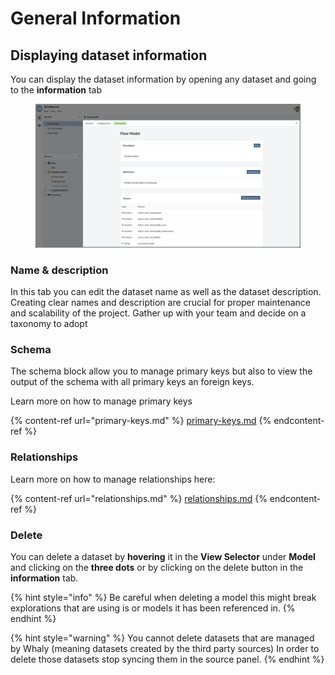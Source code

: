 # General Information

## Displaying dataset information

You can display the dataset information by opening any dataset and going to the **information** tab

<figure><img src="../../../.gitbook/assets/image (17) (1).png" alt=""><figcaption></figcaption></figure>

### Name & description

In this tab you can edit the dataset name as well as the dataset description. Creating clear names and description are crucial for proper maintenance and scalability of the project. Gather up with your team and decide on a taxonomy to adopt

### Schema

The schema block allow you to manage primary keys but also to view the output of the schema with all primary keys an foreign keys.

Learn more on how to manage primary keys

{% content-ref url="primary-keys.md" %}
[primary-keys.md](primary-keys.md)
{% endcontent-ref %}

### Relationships

Learn more on how to manage relationships here:

{% content-ref url="relationships.md" %}
[relationships.md](relationships.md)
{% endcontent-ref %}

### Delete

You can delete a dataset by **hovering** it in the **View Selector** under **Model** and clicking on the **three dots** or by clicking on the delete button in the **information** tab.

{% hint style="info" %}
Be careful when deleting a model this might break explorations that are using is or models it has been referenced in.
{% endhint %}

{% hint style="warning" %}
You cannot delete datasets that are managed by Whaly (meaning datasets created by the third party sources) In order to delete those datasets stop syncing them in the source panel.
{% endhint %}
